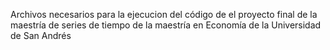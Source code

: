 Archivos necesarios para la ejecucion del código de el proyecto final de la maestría de series de tiempo de la maestría en Economía de la Universidad de San Andrés
